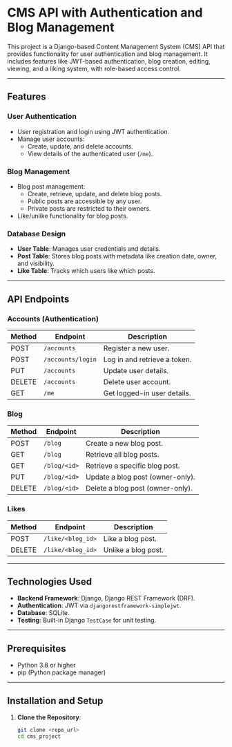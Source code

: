 # CMS API with Authentication and Blog Management

This project is a Django-based Content Management System (CMS) API that provides functionality for user authentication and blog management. It includes features like JWT-based authentication, blog creation, editing, viewing, and a liking system, with role-based access control.

---

## Features

### **User Authentication**
- User registration and login using JWT authentication.
- Manage user accounts:
  - Create, update, and delete accounts.
  - View details of the authenticated user (`/me`).

### **Blog Management**
- Blog post management:
  - Create, retrieve, update, and delete blog posts.
  - Public posts are accessible by any user.
  - Private posts are restricted to their owners.
- Like/unlike functionality for blog posts.

### **Database Design**
- **User Table**: Manages user credentials and details.
- **Post Table**: Stores blog posts with metadata like creation date, owner, and visibility.
- **Like Table**: Tracks which users like which posts.

---

## API Endpoints

### **Accounts (Authentication)**
| Method | Endpoint          | Description                 |
|--------|-------------------|-----------------------------|
| POST   | `/accounts`       | Register a new user.        |
| POST   | `/accounts/login` | Log in and retrieve a token.|
| PUT    | `/accounts`       | Update user details.        |
| DELETE | `/accounts`       | Delete user account.        |
| GET    | `/me`             | Get logged-in user details. |

### **Blog**
| Method | Endpoint            | Description                       |
|--------|---------------------|-----------------------------------|
| POST   | `/blog`             | Create a new blog post.           |
| GET    | `/blog`             | Retrieve all blog posts.          |
| GET    | `/blog/<id>`        | Retrieve a specific blog post.    |
| PUT    | `/blog/<id>`        | Update a blog post (owner-only).  |
| DELETE | `/blog/<id>`        | Delete a blog post (owner-only).  |

### **Likes**
| Method | Endpoint               | Description                      |
|--------|------------------------|----------------------------------|
| POST   | `/like/<blog_id>`      | Like a blog post.                |
| DELETE | `/like/<blog_id>`      | Unlike a blog post.              |

---

## Technologies Used
- **Backend Framework**: Django, Django REST Framework (DRF).
- **Authentication**: JWT via `djangorestframework-simplejwt`.
- **Database**: SQLite.
- **Testing**: Built-in Django `TestCase` for unit testing.

---

## Prerequisites
- Python 3.8 or higher
- pip (Python package manager)

---

## Installation and Setup

1. **Clone the Repository**:
   ```bash
   git clone <repo_url>
   cd cms_project
